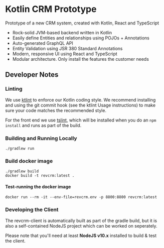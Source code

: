 # Kotlin CRM Prototype

Prototype of a new CRM system, created with Kotlin, React and TypeScript

* Rock-solid JVM-based backend written in Kotlin
* Easily define Entities and relationships using POJOs + Annotations
* Auto-generated GraphQL API
* Entity Validation using JSR 380 Standard Annotations
* Modern, responsive UI using React and TypeScript
* Modular architecture. Only install the features the customer needs

## Developer Notes

### Linting

We use [ktlint](https://ktlint.github.io/) to enforce our Kotlin coding style. We recommend installing and using the
git commit hook (see the ktlint Usage instructions) to make sure your code matches the recommended style.

For the front end we use [tslint](https://palantir.github.io/tslint/), which will be installed when you do an
`npm install` and runs as part of the build.

### Building and Running Locally

```
./gradlew run
```

### Build docker image

```
./gradlew build
docker build -t revcrm:latest .
```

#### Test-running the docker image

```
docker run --rm -it --env-file=revcrm.env -p 8800:8800 revcrm:latest
```

### Developing the Client

The revcrm-client is automatically built as part of the gradle build, but it is also a self-contained NodeJS project
which can be worked on seperately.

Please note that you'll need at least **NodeJS v10.x** installed to build & test the client.
